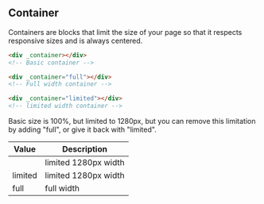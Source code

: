 ## Container

Containers are blocks that limit the size of your page so that it respects responsive sizes and is always centered.

```html
<div _container></div>
<!-- Basic container -->

<div _container="full"></div>
<!-- Full width container -->

<div _container="limited"></div>
<!-- limited width container -->
```

Basic size is 100%, but limited to 1280px, but you can remove this limitation by adding "full", or give it back with "limited".

| Value   | Description          |
| ------- | -------------------- |
|         | limited 1280px width |
| limited | limited 1280px width |
| full    | full width           |
